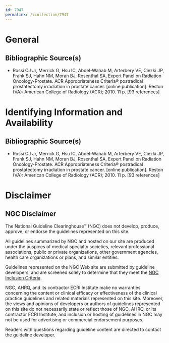 ```yaml
---
id: 7947
permalink: /:collection/7947
---
```


# General

## Bibliographic Source(s)

- Rossi CJ Jr, Merrick G, Hsu IC, Abdel-Wahab M, Arterbery VE, Ciezki JP, Frank SJ, Hahn NM, Moran BJ, Rosenthal SA, Expert Panel on Radiation Oncology-Prostate. ACR Appropriateness Criteria® postradical prostatectomy irradiation in prostate cancer. [online publication]. Reston (VA): American College of Radiology (ACR); 2010. 11 p. [93 references]

# Identifying Information and Availability

## Bibliographic Source(s)

- Rossi CJ Jr, Merrick G, Hsu IC, Abdel-Wahab M, Arterbery VE, Ciezki JP, Frank SJ, Hahn NM, Moran BJ, Rosenthal SA, Expert Panel on Radiation Oncology-Prostate. ACR Appropriateness Criteria® postradical prostatectomy irradiation in prostate cancer. [online publication]. Reston (VA): American College of Radiology (ACR); 2010. 11 p. [93 references]

# Disclaimer

## NGC Disclaimer

The National Guideline Clearinghouse™ (NGC) does not develop, produce, approve, or endorse the guidelines represented on this site.

All guidelines summarized by NGC and hosted on our site are produced under the auspices of medical specialty societies, relevant professional associations, public or private organizations, other government agencies, health care organizations or plans, and similar entities.

Guidelines represented on the NGC Web site are submitted by guideline developers, and are screened solely to determine that they meet the [NGC Inclusion Criteria](/help-and-about/summaries/inclusion-criteria).

NGC, AHRQ, and its contractor ECRI Institute make no warranties concerning the content or clinical efficacy or effectiveness of the clinical practice guidelines and related materials represented on this site. Moreover, the views and opinions of developers or authors of guidelines represented on this site do not necessarily state or reflect those of NGC, AHRQ, or its contractor ECRI Institute, and inclusion or hosting of guidelines in NGC may not be used for advertising or commercial endorsement purposes.

Readers with questions regarding guideline content are directed to contact the guideline developer.

